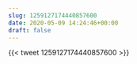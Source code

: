 ```yaml
---
slug: 1259127174440857600
date: 2020-05-09 14:24:46+00:00
draft: false
---
```


{{< tweet 1259127174440857600 >}}
